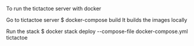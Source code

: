 To run the tictactoe server with docker

Go to tictactoe server
$ docker-compose build
It builds the images locally

Run the stack
$ docker stack deploy --compose-file docker-compose.yml tictactoe